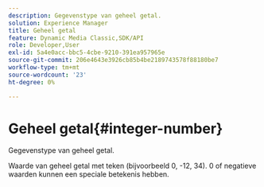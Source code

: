 ```yaml
---
description: Gegevenstype van geheel getal.
solution: Experience Manager
title: Geheel getal
feature: Dynamic Media Classic,SDK/API
role: Developer,User
exl-id: 5a4e0acc-bbc5-4cbe-9210-391ea957965e
source-git-commit: 206e4643e3926cb85b4be2189743578f88180be7
workflow-type: tm+mt
source-wordcount: '23'
ht-degree: 0%

---
```


# Geheel getal{#integer-number}

Gegevenstype van geheel getal.

Waarde van geheel getal met teken (bijvoorbeeld 0, -12, 34). 0 of negatieve waarden kunnen een speciale betekenis hebben.
